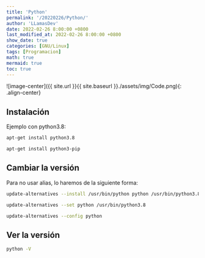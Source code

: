 ```yaml
---
title: 'Python'
permalink: '/20220226/Python/'
author: 'LLamasDev'
date: 2022-02-26 8:00:00 +0800
last_modified_at: 2022-02-26 8:00:00 +0800
show_date: true
categories: [GNU/Linux]
tags: [Programacion]
math: true
mermaid: true
toc: true
---
```


![image-center]({{ site.url }}{{ site.baseurl }}./assets/img/Code.png){: .align-center}

## Instalación

Ejemplo con python3.8:
```bash
apt-get install python3.8

apt-get install python3-pip
```

## Cambiar la versión

Para no usar alias, lo haremos de la siguiente forma:
```bash
update-alternatives --install /usr/bin/python python /usr/bin/python3.8 2

update-alternatives --set python /usr/bin/python3.8

update-alternatives --config python
```

## Ver la versión

```bash
python -V
```